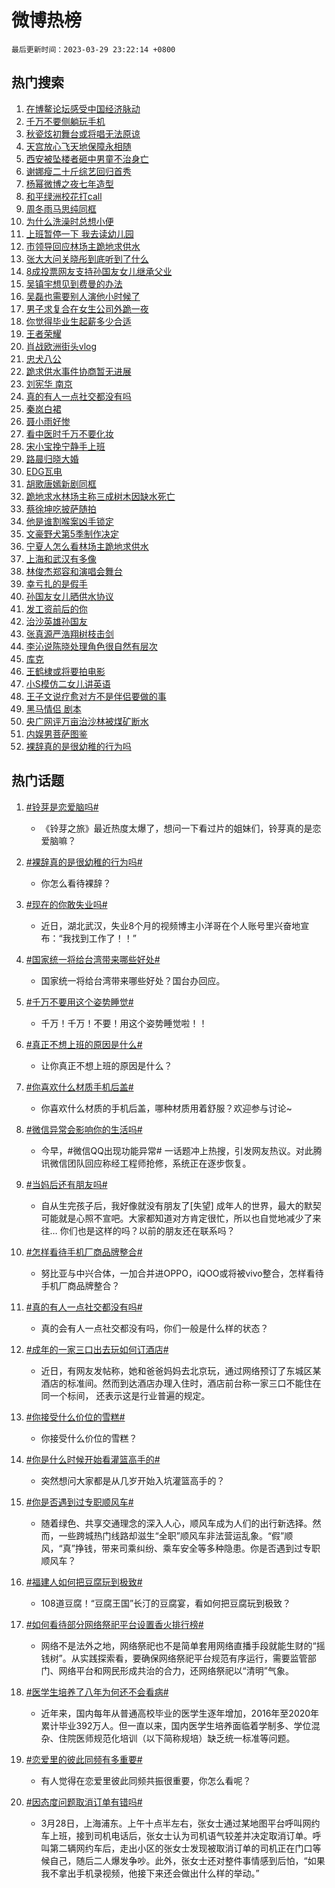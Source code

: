 # 微博热榜

`最后更新时间：2023-03-29 23:22:14 +0800`

## 热门搜索

1. [在博鳌论坛感受中国经济脉动](https://m.weibo.cn/search?containerid=100103type%3D1%26t%3D10%26q%3D%23%E5%9C%A8%E5%8D%9A%E9%B3%8C%E8%AE%BA%E5%9D%9B%E6%84%9F%E5%8F%97%E4%B8%AD%E5%9B%BD%E7%BB%8F%E6%B5%8E%E8%84%89%E5%8A%A8%23&stream_entry_id=51&isnewpage=1&extparam=seat%3D1%26pos%3D0%26filter_type%3Drealtimehot%26cate%3D10103%26dgr%3D0%26stream_entry_id%3D51%26c_type%3D51%26display_time%3D1680103332%26pre_seqid%3D1680103332948026415221&luicode=10000011&lfid=106003type%253D25%2526t%253D3%2526disable_hot%253D1%2526filter_type%253Drealtimehot)
1. [千万不要侧躺玩手机](https://m.weibo.cn/search?containerid=100103type%3D1%26t%3D10%26q%3D%23%E5%8D%83%E4%B8%87%E4%B8%8D%E8%A6%81%E4%BE%A7%E8%BA%BA%E7%8E%A9%E6%89%8B%E6%9C%BA%23&stream_entry_id=31&isnewpage=1&extparam=seat%3D1%26q%3D%2523%25E5%258D%2583%25E4%25B8%2587%25E4%25B8%258D%25E8%25A6%2581%25E4%25BE%25A7%25E8%25BA%25BA%25E7%258E%25A9%25E6%2589%258B%25E6%259C%25BA%2523%26cate%3D5001%26realpos%3D1%26flag%3D16%26pos%3D0%26lcate%3D5001%26band_rank%3D1%26dgr%3D0%26filter_type%3Drealtimehot%26stream_entry_id%3D31%26c_type%3D31%26display_time%3D1680103332%26pre_seqid%3D1680103332948026415221&luicode=10000011&lfid=106003type%253D25%2526t%253D3%2526disable_hot%253D1%2526filter_type%253Drealtimehot)
1. [秋瓷炫初舞台或将唱无法原谅](https://m.weibo.cn/search?containerid=100103type%3D1%26t%3D10%26q%3D%23%E7%A7%8B%E7%93%B7%E7%82%AB%E5%88%9D%E8%88%9E%E5%8F%B0%E6%88%96%E5%B0%86%E5%94%B1%E6%97%A0%E6%B3%95%E5%8E%9F%E8%B0%85%23&stream_entry_id=31&isnewpage=1&extparam=seat%3D1%26q%3D%2523%25E7%25A7%258B%25E7%2593%25B7%25E7%2582%25AB%25E5%2588%259D%25E8%2588%259E%25E5%258F%25B0%25E6%2588%2596%25E5%25B0%2586%25E5%2594%25B1%25E6%2597%25A0%25E6%25B3%2595%25E5%258E%259F%25E8%25B0%2585%2523%26cate%3D5001%26realpos%3D2%26flag%3D1%26pos%3D1%26lcate%3D5001%26band_rank%3D2%26dgr%3D0%26filter_type%3Drealtimehot%26stream_entry_id%3D31%26c_type%3D31%26display_time%3D1680103332%26pre_seqid%3D1680103332948026415221&luicode=10000011&lfid=106003type%253D25%2526t%253D3%2526disable_hot%253D1%2526filter_type%253Drealtimehot)
1. [天宫放心飞天地保障永相随](https://m.weibo.cn/search?containerid=100103type%3D1%26t%3D10%26q%3D%23%E5%A4%A9%E5%AE%AB%E6%94%BE%E5%BF%83%E9%A3%9E%E5%A4%A9%E5%9C%B0%E4%BF%9D%E9%9A%9C%E6%B0%B8%E7%9B%B8%E9%9A%8F%23&stream_entry_id=31&isnewpage=1&extparam=seat%3D1%26q%3D%2523%25E5%25A4%25A9%25E5%25AE%25AB%25E6%2594%25BE%25E5%25BF%2583%25E9%25A3%259E%25E5%25A4%25A9%25E5%259C%25B0%25E4%25BF%259D%25E9%259A%259C%25E6%25B0%25B8%25E7%259B%25B8%25E9%259A%258F%2523%26cate%3D5001%26realpos%3D3%26flag%3D0%26pos%3D2%26lcate%3D5001%26band_rank%3D3%26dgr%3D0%26filter_type%3Drealtimehot%26stream_entry_id%3D31%26c_type%3D31%26display_time%3D1680103332%26pre_seqid%3D1680103332948026415221&luicode=10000011&lfid=106003type%253D25%2526t%253D3%2526disable_hot%253D1%2526filter_type%253Drealtimehot)
1. [西安被坠楼者砸中男童不治身亡](https://m.weibo.cn/search?containerid=100103type%3D1%26t%3D10%26q%3D%23%E8%A5%BF%E5%AE%89%E8%A2%AB%E5%9D%A0%E6%A5%BC%E8%80%85%E7%A0%B8%E4%B8%AD%E7%94%B7%E7%AB%A5%E4%B8%8D%E6%B2%BB%E8%BA%AB%E4%BA%A1%23&stream_entry_id=31&isnewpage=1&extparam=seat%3D1%26q%3D%2523%25E8%25A5%25BF%25E5%25AE%2589%25E8%25A2%25AB%25E5%259D%25A0%25E6%25A5%25BC%25E8%2580%2585%25E7%25A0%25B8%25E4%25B8%25AD%25E7%2594%25B7%25E7%25AB%25A5%25E4%25B8%258D%25E6%25B2%25BB%25E8%25BA%25AB%25E4%25BA%25A1%2523%26cate%3D5001%26realpos%3D4%26flag%3D1%26pos%3D3%26lcate%3D5001%26band_rank%3D4%26dgr%3D0%26filter_type%3Drealtimehot%26stream_entry_id%3D31%26c_type%3D31%26display_time%3D1680103332%26pre_seqid%3D1680103332948026415221&luicode=10000011&lfid=106003type%253D25%2526t%253D3%2526disable_hot%253D1%2526filter_type%253Drealtimehot)
1. [谢娜瘦二十斤综艺回归首秀](https://m.weibo.cn/search?containerid=100103type%3D1%26t%3D10%26q%3D%23%E8%B0%A2%E5%A8%9C%E7%98%A6%E4%BA%8C%E5%8D%81%E6%96%A4%E7%BB%BC%E8%89%BA%E5%9B%9E%E5%BD%92%E9%A6%96%E7%A7%80%23&stream_entry_id=31&isnewpage=1&extparam=seat%3D1%26q%3D%2523%25E8%25B0%25A2%25E5%25A8%259C%25E7%2598%25A6%25E4%25BA%258C%25E5%258D%2581%25E6%2596%25A4%25E7%25BB%25BC%25E8%2589%25BA%25E5%259B%259E%25E5%25BD%2592%25E9%25A6%2596%25E7%25A7%2580%2523%26cate%3D5001%26realpos%3D5%26flag%3D2%26pos%3D4%26lcate%3D5001%26band_rank%3D5%26dgr%3D0%26filter_type%3Drealtimehot%26stream_entry_id%3D31%26c_type%3D31%26display_time%3D1680103332%26pre_seqid%3D1680103332948026415221&luicode=10000011&lfid=106003type%253D25%2526t%253D3%2526disable_hot%253D1%2526filter_type%253Drealtimehot)
1. [杨幂微博之夜七年造型](https://m.weibo.cn/search?containerid=100103type%3D1%26t%3D10%26q%3D%23%E6%9D%A8%E5%B9%82%E5%BE%AE%E5%8D%9A%E4%B9%8B%E5%A4%9C%E4%B8%83%E5%B9%B4%E9%80%A0%E5%9E%8B%23&stream_entry_id=31&isnewpage=1&extparam=seat%3D1%26q%3D%2523%25E6%259D%25A8%25E5%25B9%2582%25E5%25BE%25AE%25E5%258D%259A%25E4%25B9%258B%25E5%25A4%259C%25E4%25B8%2583%25E5%25B9%25B4%25E9%2580%25A0%25E5%259E%258B%2523%26cate%3D5001%26realpos%3D6%26flag%3D1%26pos%3D5%26lcate%3D5001%26band_rank%3D6%26dgr%3D0%26filter_type%3Drealtimehot%26stream_entry_id%3D31%26c_type%3D31%26display_time%3D1680103332%26pre_seqid%3D1680103332948026415221&luicode=10000011&lfid=106003type%253D25%2526t%253D3%2526disable_hot%253D1%2526filter_type%253Drealtimehot)
1. [和平绿洲校花打call](https://m.weibo.cn/search?containerid=100103type%3D1%26t%3D10%26q%3D%23%E5%92%8C%E5%B9%B3%E7%BB%BF%E6%B4%B2%E6%A0%A1%E8%8A%B1%E6%89%93call%23&stream_entry_id=31&isnewpage=1&extparam=seat%3D1%26adid%3D184528%26q%3D%2523%25E5%2592%258C%25E5%25B9%25B3%25E7%25BB%25BF%25E6%25B4%25B2%25E6%25A0%25A1%25E8%258A%25B1%25E6%2589%2593call%2523%26cate%3D5001%26dgr%3D0%26filter_type%3Drealtimehot%26pos%3D6%26lcate%3D5001%26band_rank%3D7%26stream_entry_id%3D31%26c_type%3D31%26display_time%3D1680103332%26pre_seqid%3D1680103332948026415221&luicode=10000011&lfid=106003type%253D25%2526t%253D3%2526disable_hot%253D1%2526filter_type%253Drealtimehot)
1. [周冬雨马思纯同框](https://m.weibo.cn/search?containerid=100103type%3D1%26t%3D10%26q%3D%23%E5%91%A8%E5%86%AC%E9%9B%A8%E9%A9%AC%E6%80%9D%E7%BA%AF%E5%90%8C%E6%A1%86%23&stream_entry_id=31&isnewpage=1&extparam=seat%3D1%26q%3D%2523%25E5%2591%25A8%25E5%2586%25AC%25E9%259B%25A8%25E9%25A9%25AC%25E6%2580%259D%25E7%25BA%25AF%25E5%2590%258C%25E6%25A1%2586%2523%26cate%3D5001%26realpos%3D7%26flag%3D1%26pos%3D7%26lcate%3D5001%26band_rank%3D7%26dgr%3D0%26filter_type%3Drealtimehot%26stream_entry_id%3D31%26c_type%3D31%26display_time%3D1680103332%26pre_seqid%3D1680103332948026415221&luicode=10000011&lfid=106003type%253D25%2526t%253D3%2526disable_hot%253D1%2526filter_type%253Drealtimehot)
1. [为什么洗澡时总想小便](https://m.weibo.cn/search?containerid=100103type%3D1%26t%3D10%26q%3D%23%E4%B8%BA%E4%BB%80%E4%B9%88%E6%B4%97%E6%BE%A1%E6%97%B6%E6%80%BB%E6%83%B3%E5%B0%8F%E4%BE%BF%23&stream_entry_id=31&isnewpage=1&extparam=seat%3D1%26q%3D%2523%25E4%25B8%25BA%25E4%25BB%2580%25E4%25B9%2588%25E6%25B4%2597%25E6%25BE%25A1%25E6%2597%25B6%25E6%2580%25BB%25E6%2583%25B3%25E5%25B0%258F%25E4%25BE%25BF%2523%26cate%3D5001%26realpos%3D8%26flag%3D1%26pos%3D8%26lcate%3D5001%26band_rank%3D8%26dgr%3D0%26filter_type%3Drealtimehot%26stream_entry_id%3D31%26c_type%3D31%26display_time%3D1680103332%26pre_seqid%3D1680103332948026415221&luicode=10000011&lfid=106003type%253D25%2526t%253D3%2526disable_hot%253D1%2526filter_type%253Drealtimehot)
1. [上班暂停一下 我去读幼儿园](https://m.weibo.cn/search?containerid=100103type%3D1%26t%3D10%26q%3D%E4%B8%8A%E7%8F%AD%E6%9A%82%E5%81%9C%E4%B8%80%E4%B8%8B+%E6%88%91%E5%8E%BB%E8%AF%BB%E5%B9%BC%E5%84%BF%E5%9B%AD&stream_entry_id=31&isnewpage=1&extparam=seat%3D1%26q%3D%25E4%25B8%258A%25E7%258F%25AD%25E6%259A%2582%25E5%2581%259C%25E4%25B8%2580%25E4%25B8%258B%2520%25E6%2588%2591%25E5%258E%25BB%25E8%25AF%25BB%25E5%25B9%25BC%25E5%2584%25BF%25E5%259B%25AD%26cate%3D5001%26realpos%3D9%26flag%3D0%26pos%3D9%26lcate%3D5001%26band_rank%3D9%26dgr%3D0%26filter_type%3Drealtimehot%26stream_entry_id%3D31%26c_type%3D31%26display_time%3D1680103332%26pre_seqid%3D1680103332948026415221&luicode=10000011&lfid=106003type%253D25%2526t%253D3%2526disable_hot%253D1%2526filter_type%253Drealtimehot)
1. [市领导回应林场主跪地求供水](https://m.weibo.cn/search?containerid=100103type%3D1%26t%3D10%26q%3D%23%E5%B8%82%E9%A2%86%E5%AF%BC%E5%9B%9E%E5%BA%94%E6%9E%97%E5%9C%BA%E4%B8%BB%E8%B7%AA%E5%9C%B0%E6%B1%82%E4%BE%9B%E6%B0%B4%23&stream_entry_id=31&isnewpage=1&extparam=seat%3D1%26q%3D%2523%25E5%25B8%2582%25E9%25A2%2586%25E5%25AF%25BC%25E5%259B%259E%25E5%25BA%2594%25E6%259E%2597%25E5%259C%25BA%25E4%25B8%25BB%25E8%25B7%25AA%25E5%259C%25B0%25E6%25B1%2582%25E4%25BE%259B%25E6%25B0%25B4%2523%26cate%3D5001%26realpos%3D10%26flag%3D0%26pos%3D10%26lcate%3D5001%26band_rank%3D10%26dgr%3D0%26filter_type%3Drealtimehot%26stream_entry_id%3D31%26c_type%3D31%26display_time%3D1680103332%26pre_seqid%3D1680103332948026415221&luicode=10000011&lfid=106003type%253D25%2526t%253D3%2526disable_hot%253D1%2526filter_type%253Drealtimehot)
1. [张大大问关晓彤到底听到了什么](https://m.weibo.cn/search?containerid=100103type%3D1%26t%3D10%26q%3D%23%E5%BC%A0%E5%A4%A7%E5%A4%A7%E9%97%AE%E5%85%B3%E6%99%93%E5%BD%A4%E5%88%B0%E5%BA%95%E5%90%AC%E5%88%B0%E4%BA%86%E4%BB%80%E4%B9%88%23&stream_entry_id=31&isnewpage=1&extparam=seat%3D1%26q%3D%2523%25E5%25BC%25A0%25E5%25A4%25A7%25E5%25A4%25A7%25E9%2597%25AE%25E5%2585%25B3%25E6%2599%2593%25E5%25BD%25A4%25E5%2588%25B0%25E5%25BA%2595%25E5%2590%25AC%25E5%2588%25B0%25E4%25BA%2586%25E4%25BB%2580%25E4%25B9%2588%2523%26cate%3D5001%26realpos%3D11%26flag%3D1%26pos%3D11%26lcate%3D5001%26band_rank%3D11%26dgr%3D0%26filter_type%3Drealtimehot%26stream_entry_id%3D31%26c_type%3D31%26display_time%3D1680103332%26pre_seqid%3D1680103332948026415221&luicode=10000011&lfid=106003type%253D25%2526t%253D3%2526disable_hot%253D1%2526filter_type%253Drealtimehot)
1. [8成投票网友支持孙国友女儿继承父业](https://m.weibo.cn/search?containerid=100103type%3D1%26t%3D10%26q%3D%238%E6%88%90%E6%8A%95%E7%A5%A8%E7%BD%91%E5%8F%8B%E6%94%AF%E6%8C%81%E5%AD%99%E5%9B%BD%E5%8F%8B%E5%A5%B3%E5%84%BF%E7%BB%A7%E6%89%BF%E7%88%B6%E4%B8%9A%23&stream_entry_id=31&isnewpage=1&extparam=seat%3D1%26q%3D%25238%25E6%2588%2590%25E6%258A%2595%25E7%25A5%25A8%25E7%25BD%2591%25E5%258F%258B%25E6%2594%25AF%25E6%258C%2581%25E5%25AD%2599%25E5%259B%25BD%25E5%258F%258B%25E5%25A5%25B3%25E5%2584%25BF%25E7%25BB%25A7%25E6%2589%25BF%25E7%2588%25B6%25E4%25B8%259A%2523%26cate%3D5001%26realpos%3D12%26flag%3D0%26pos%3D12%26lcate%3D5001%26band_rank%3D12%26dgr%3D0%26filter_type%3Drealtimehot%26stream_entry_id%3D31%26c_type%3D31%26display_time%3D1680103332%26pre_seqid%3D1680103332948026415221&luicode=10000011&lfid=106003type%253D25%2526t%253D3%2526disable_hot%253D1%2526filter_type%253Drealtimehot)
1. [吴镇宇想见到费曼的办法](https://m.weibo.cn/search?containerid=100103type%3D1%26t%3D10%26q%3D%23%E5%90%B4%E9%95%87%E5%AE%87%E6%83%B3%E8%A7%81%E5%88%B0%E8%B4%B9%E6%9B%BC%E7%9A%84%E5%8A%9E%E6%B3%95%23&stream_entry_id=31&isnewpage=1&extparam=seat%3D1%26q%3D%2523%25E5%2590%25B4%25E9%2595%2587%25E5%25AE%2587%25E6%2583%25B3%25E8%25A7%2581%25E5%2588%25B0%25E8%25B4%25B9%25E6%259B%25BC%25E7%259A%2584%25E5%258A%259E%25E6%25B3%2595%2523%26cate%3D5001%26realpos%3D13%26flag%3D1%26pos%3D13%26lcate%3D5001%26band_rank%3D13%26dgr%3D0%26filter_type%3Drealtimehot%26stream_entry_id%3D31%26c_type%3D31%26display_time%3D1680103332%26pre_seqid%3D1680103332948026415221&luicode=10000011&lfid=106003type%253D25%2526t%253D3%2526disable_hot%253D1%2526filter_type%253Drealtimehot)
1. [吴磊也需要别人演他小时候了](https://m.weibo.cn/search?containerid=100103type%3D1%26t%3D10%26q%3D%23%E5%90%B4%E7%A3%8A%E4%B9%9F%E9%9C%80%E8%A6%81%E5%88%AB%E4%BA%BA%E6%BC%94%E4%BB%96%E5%B0%8F%E6%97%B6%E5%80%99%E4%BA%86%23&stream_entry_id=31&isnewpage=1&extparam=seat%3D1%26q%3D%2523%25E5%2590%25B4%25E7%25A3%258A%25E4%25B9%259F%25E9%259C%2580%25E8%25A6%2581%25E5%2588%25AB%25E4%25BA%25BA%25E6%25BC%2594%25E4%25BB%2596%25E5%25B0%258F%25E6%2597%25B6%25E5%2580%2599%25E4%25BA%2586%2523%26cate%3D5001%26realpos%3D14%26flag%3D0%26pos%3D14%26lcate%3D5001%26band_rank%3D14%26dgr%3D0%26filter_type%3Drealtimehot%26stream_entry_id%3D31%26c_type%3D31%26display_time%3D1680103332%26pre_seqid%3D1680103332948026415221&luicode=10000011&lfid=106003type%253D25%2526t%253D3%2526disable_hot%253D1%2526filter_type%253Drealtimehot)
1. [男子求复合在女生公司外跪一夜](https://m.weibo.cn/search?containerid=100103type%3D1%26t%3D10%26q%3D%23%E7%94%B7%E5%AD%90%E6%B1%82%E5%A4%8D%E5%90%88%E5%9C%A8%E5%A5%B3%E7%94%9F%E5%85%AC%E5%8F%B8%E5%A4%96%E8%B7%AA%E4%B8%80%E5%A4%9C%23&stream_entry_id=31&isnewpage=1&extparam=seat%3D1%26q%3D%2523%25E7%2594%25B7%25E5%25AD%2590%25E6%25B1%2582%25E5%25A4%258D%25E5%2590%2588%25E5%259C%25A8%25E5%25A5%25B3%25E7%2594%259F%25E5%2585%25AC%25E5%258F%25B8%25E5%25A4%2596%25E8%25B7%25AA%25E4%25B8%2580%25E5%25A4%259C%2523%26cate%3D5001%26realpos%3D15%26flag%3D0%26pos%3D15%26lcate%3D5001%26band_rank%3D15%26dgr%3D0%26filter_type%3Drealtimehot%26stream_entry_id%3D31%26c_type%3D31%26display_time%3D1680103332%26pre_seqid%3D1680103332948026415221&luicode=10000011&lfid=106003type%253D25%2526t%253D3%2526disable_hot%253D1%2526filter_type%253Drealtimehot)
1. [你觉得毕业生起薪多少合适](https://m.weibo.cn/search?containerid=100103type%3D1%26t%3D10%26q%3D%23%E4%BD%A0%E8%A7%89%E5%BE%97%E6%AF%95%E4%B8%9A%E7%94%9F%E8%B5%B7%E8%96%AA%E5%A4%9A%E5%B0%91%E5%90%88%E9%80%82%23&stream_entry_id=31&isnewpage=1&extparam=seat%3D1%26q%3D%2523%25E4%25BD%25A0%25E8%25A7%2589%25E5%25BE%2597%25E6%25AF%2595%25E4%25B8%259A%25E7%2594%259F%25E8%25B5%25B7%25E8%2596%25AA%25E5%25A4%259A%25E5%25B0%2591%25E5%2590%2588%25E9%2580%2582%2523%26cate%3D5001%26realpos%3D16%26flag%3D1%26pos%3D16%26lcate%3D5001%26band_rank%3D16%26dgr%3D0%26filter_type%3Drealtimehot%26stream_entry_id%3D31%26c_type%3D31%26display_time%3D1680103332%26pre_seqid%3D1680103332948026415221&luicode=10000011&lfid=106003type%253D25%2526t%253D3%2526disable_hot%253D1%2526filter_type%253Drealtimehot)
1. [王者荣耀](https://m.weibo.cn/search?containerid=100103type%3D1%26t%3D10%26q%3D%23%E7%8E%8B%E8%80%85%E8%8D%A3%E8%80%80%23&stream_entry_id=31&isnewpage=1&extparam=seat%3D1%26q%3D%2523%25E7%258E%258B%25E8%2580%2585%25E8%258D%25A3%25E8%2580%2580%2523%26cate%3D5001%26realpos%3D17%26flag%3D0%26pos%3D17%26lcate%3D5001%26band_rank%3D17%26dgr%3D0%26filter_type%3Drealtimehot%26stream_entry_id%3D31%26c_type%3D31%26display_time%3D1680103332%26pre_seqid%3D1680103332948026415221&luicode=10000011&lfid=106003type%253D25%2526t%253D3%2526disable_hot%253D1%2526filter_type%253Drealtimehot)
1. [肖战欧洲街头vlog](https://m.weibo.cn/search?containerid=100103type%3D1%26t%3D10%26q%3D%23%E8%82%96%E6%88%98%E6%AC%A7%E6%B4%B2%E8%A1%97%E5%A4%B4vlog%23&stream_entry_id=31&isnewpage=1&extparam=seat%3D1%26q%3D%2523%25E8%2582%2596%25E6%2588%2598%25E6%25AC%25A7%25E6%25B4%25B2%25E8%25A1%2597%25E5%25A4%25B4vlog%2523%26cate%3D5001%26realpos%3D18%26flag%3D0%26pos%3D18%26lcate%3D5001%26band_rank%3D18%26dgr%3D0%26filter_type%3Drealtimehot%26stream_entry_id%3D31%26c_type%3D31%26display_time%3D1680103332%26pre_seqid%3D1680103332948026415221&luicode=10000011&lfid=106003type%253D25%2526t%253D3%2526disable_hot%253D1%2526filter_type%253Drealtimehot)
1. [忠犬八公](https://m.weibo.cn/search?containerid=100103type%3D1%26t%3D10%26q%3D%E5%BF%A0%E7%8A%AC%E5%85%AB%E5%85%AC&stream_entry_id=31&isnewpage=1&extparam=seat%3D1%26q%3D%25E5%25BF%25A0%25E7%258A%25AC%25E5%2585%25AB%25E5%2585%25AC%26cate%3D5001%26realpos%3D19%26flag%3D1%26pos%3D19%26lcate%3D5001%26band_rank%3D19%26dgr%3D0%26filter_type%3Drealtimehot%26stream_entry_id%3D31%26c_type%3D31%26display_time%3D1680103332%26pre_seqid%3D1680103332948026415221&luicode=10000011&lfid=106003type%253D25%2526t%253D3%2526disable_hot%253D1%2526filter_type%253Drealtimehot)
1. [跪求供水事件协商暂无进展](https://m.weibo.cn/search?containerid=100103type%3D1%26t%3D10%26q%3D%23%E8%B7%AA%E6%B1%82%E4%BE%9B%E6%B0%B4%E4%BA%8B%E4%BB%B6%E5%8D%8F%E5%95%86%E6%9A%82%E6%97%A0%E8%BF%9B%E5%B1%95%23&stream_entry_id=31&isnewpage=1&extparam=seat%3D1%26q%3D%2523%25E8%25B7%25AA%25E6%25B1%2582%25E4%25BE%259B%25E6%25B0%25B4%25E4%25BA%258B%25E4%25BB%25B6%25E5%258D%258F%25E5%2595%2586%25E6%259A%2582%25E6%2597%25A0%25E8%25BF%259B%25E5%25B1%2595%2523%26cate%3D5001%26realpos%3D20%26flag%3D0%26pos%3D20%26lcate%3D5001%26band_rank%3D20%26dgr%3D0%26filter_type%3Drealtimehot%26stream_entry_id%3D31%26c_type%3D31%26display_time%3D1680103332%26pre_seqid%3D1680103332948026415221&luicode=10000011&lfid=106003type%253D25%2526t%253D3%2526disable_hot%253D1%2526filter_type%253Drealtimehot)
1. [刘宪华 南京](https://m.weibo.cn/search?containerid=100103type%3D1%26t%3D10%26q%3D%E5%88%98%E5%AE%AA%E5%8D%8E+%E5%8D%97%E4%BA%AC&stream_entry_id=31&isnewpage=1&extparam=seat%3D1%26q%3D%25E5%2588%2598%25E5%25AE%25AA%25E5%258D%258E%2520%25E5%258D%2597%25E4%25BA%25AC%26cate%3D5001%26realpos%3D21%26flag%3D0%26pos%3D21%26lcate%3D5001%26band_rank%3D21%26dgr%3D0%26filter_type%3Drealtimehot%26stream_entry_id%3D31%26c_type%3D31%26display_time%3D1680103332%26pre_seqid%3D1680103332948026415221&luicode=10000011&lfid=106003type%253D25%2526t%253D3%2526disable_hot%253D1%2526filter_type%253Drealtimehot)
1. [真的有人一点社交都没有吗](https://m.weibo.cn/search?containerid=100103type%3D1%26t%3D10%26q%3D%23%E7%9C%9F%E7%9A%84%E6%9C%89%E4%BA%BA%E4%B8%80%E7%82%B9%E7%A4%BE%E4%BA%A4%E9%83%BD%E6%B2%A1%E6%9C%89%E5%90%97%23&stream_entry_id=31&isnewpage=1&extparam=seat%3D1%26q%3D%2523%25E7%259C%259F%25E7%259A%2584%25E6%259C%2589%25E4%25BA%25BA%25E4%25B8%2580%25E7%2582%25B9%25E7%25A4%25BE%25E4%25BA%25A4%25E9%2583%25BD%25E6%25B2%25A1%25E6%259C%2589%25E5%2590%2597%2523%26cate%3D5001%26realpos%3D22%26flag%3D1%26pos%3D22%26lcate%3D5001%26band_rank%3D22%26dgr%3D0%26filter_type%3Drealtimehot%26stream_entry_id%3D31%26c_type%3D31%26display_time%3D1680103332%26pre_seqid%3D1680103332948026415221&luicode=10000011&lfid=106003type%253D25%2526t%253D3%2526disable_hot%253D1%2526filter_type%253Drealtimehot)
1. [秦岚白裙](https://m.weibo.cn/search?containerid=100103type%3D1%26t%3D10%26q%3D%23%E7%A7%A6%E5%B2%9A%E7%99%BD%E8%A3%99%23&stream_entry_id=31&isnewpage=1&extparam=seat%3D1%26q%3D%2523%25E7%25A7%25A6%25E5%25B2%259A%25E7%2599%25BD%25E8%25A3%2599%2523%26cate%3D5001%26realpos%3D23%26flag%3D1%26pos%3D23%26lcate%3D5001%26band_rank%3D23%26dgr%3D0%26filter_type%3Drealtimehot%26stream_entry_id%3D31%26c_type%3D31%26display_time%3D1680103332%26pre_seqid%3D1680103332948026415221&luicode=10000011&lfid=106003type%253D25%2526t%253D3%2526disable_hot%253D1%2526filter_type%253Drealtimehot)
1. [聂小雨好惨](https://m.weibo.cn/search?containerid=100103type%3D1%26t%3D10%26q%3D%23%E8%81%82%E5%B0%8F%E9%9B%A8%E5%A5%BD%E6%83%A8%23&stream_entry_id=31&isnewpage=1&extparam=seat%3D1%26q%3D%2523%25E8%2581%2582%25E5%25B0%258F%25E9%259B%25A8%25E5%25A5%25BD%25E6%2583%25A8%2523%26cate%3D5001%26realpos%3D24%26flag%3D0%26pos%3D24%26lcate%3D5001%26band_rank%3D24%26dgr%3D0%26filter_type%3Drealtimehot%26stream_entry_id%3D31%26c_type%3D31%26display_time%3D1680103332%26pre_seqid%3D1680103332948026415221&luicode=10000011&lfid=106003type%253D25%2526t%253D3%2526disable_hot%253D1%2526filter_type%253Drealtimehot)
1. [看中医时千万不要化妆](https://m.weibo.cn/search?containerid=100103type%3D1%26t%3D10%26q%3D%23%E7%9C%8B%E4%B8%AD%E5%8C%BB%E6%97%B6%E5%8D%83%E4%B8%87%E4%B8%8D%E8%A6%81%E5%8C%96%E5%A6%86%23&stream_entry_id=31&isnewpage=1&extparam=seat%3D1%26q%3D%2523%25E7%259C%258B%25E4%25B8%25AD%25E5%258C%25BB%25E6%2597%25B6%25E5%258D%2583%25E4%25B8%2587%25E4%25B8%258D%25E8%25A6%2581%25E5%258C%2596%25E5%25A6%2586%2523%26cate%3D5001%26realpos%3D25%26flag%3D0%26pos%3D25%26lcate%3D5001%26band_rank%3D25%26dgr%3D0%26filter_type%3Drealtimehot%26stream_entry_id%3D31%26c_type%3D31%26display_time%3D1680103332%26pre_seqid%3D1680103332948026415221&luicode=10000011&lfid=106003type%253D25%2526t%253D3%2526disable_hot%253D1%2526filter_type%253Drealtimehot)
1. [宋小宝挽宁静手上班](https://m.weibo.cn/search?containerid=100103type%3D1%26t%3D10%26q%3D%23%E5%AE%8B%E5%B0%8F%E5%AE%9D%E6%8C%BD%E5%AE%81%E9%9D%99%E6%89%8B%E4%B8%8A%E7%8F%AD%23&stream_entry_id=31&isnewpage=1&extparam=seat%3D1%26q%3D%2523%25E5%25AE%258B%25E5%25B0%258F%25E5%25AE%259D%25E6%258C%25BD%25E5%25AE%2581%25E9%259D%2599%25E6%2589%258B%25E4%25B8%258A%25E7%258F%25AD%2523%26cate%3D5001%26realpos%3D26%26flag%3D1%26pos%3D26%26lcate%3D5001%26band_rank%3D26%26dgr%3D0%26filter_type%3Drealtimehot%26stream_entry_id%3D31%26c_type%3D31%26display_time%3D1680103332%26pre_seqid%3D1680103332948026415221&luicode=10000011&lfid=106003type%253D25%2526t%253D3%2526disable_hot%253D1%2526filter_type%253Drealtimehot)
1. [路晨归晓大婚](https://m.weibo.cn/search?containerid=100103type%3D1%26t%3D10%26q%3D%23%E8%B7%AF%E6%99%A8%E5%BD%92%E6%99%93%E5%A4%A7%E5%A9%9A%23&stream_entry_id=31&isnewpage=1&extparam=seat%3D1%26q%3D%2523%25E8%25B7%25AF%25E6%2599%25A8%25E5%25BD%2592%25E6%2599%2593%25E5%25A4%25A7%25E5%25A9%259A%2523%26cate%3D5001%26realpos%3D27%26flag%3D1%26pos%3D27%26lcate%3D5001%26band_rank%3D27%26dgr%3D0%26filter_type%3Drealtimehot%26stream_entry_id%3D31%26c_type%3D31%26display_time%3D1680103332%26pre_seqid%3D1680103332948026415221&luicode=10000011&lfid=106003type%253D25%2526t%253D3%2526disable_hot%253D1%2526filter_type%253Drealtimehot)
1. [EDG瓦电](https://m.weibo.cn/search?containerid=100103type%3D1%26t%3D10%26q%3DEDG%E7%93%A6%E7%94%B5&stream_entry_id=31&isnewpage=1&extparam=seat%3D1%26q%3DEDG%25E7%2593%25A6%25E7%2594%25B5%26cate%3D5001%26realpos%3D28%26flag%3D1%26pos%3D28%26lcate%3D5001%26band_rank%3D28%26dgr%3D0%26filter_type%3Drealtimehot%26stream_entry_id%3D31%26c_type%3D31%26display_time%3D1680103332%26pre_seqid%3D1680103332948026415221&luicode=10000011&lfid=106003type%253D25%2526t%253D3%2526disable_hot%253D1%2526filter_type%253Drealtimehot)
1. [胡歌唐嫣新剧同框](https://m.weibo.cn/search?containerid=100103type%3D1%26t%3D10%26q%3D%E8%83%A1%E6%AD%8C%E5%94%90%E5%AB%A3%E6%96%B0%E5%89%A7%E5%90%8C%E6%A1%86&stream_entry_id=31&isnewpage=1&extparam=seat%3D1%26q%3D%25E8%2583%25A1%25E6%25AD%258C%25E5%2594%2590%25E5%25AB%25A3%25E6%2596%25B0%25E5%2589%25A7%25E5%2590%258C%25E6%25A1%2586%26cate%3D5001%26realpos%3D29%26flag%3D0%26pos%3D29%26lcate%3D5001%26band_rank%3D29%26dgr%3D0%26filter_type%3Drealtimehot%26stream_entry_id%3D31%26c_type%3D31%26display_time%3D1680103332%26pre_seqid%3D1680103332948026415221&luicode=10000011&lfid=106003type%253D25%2526t%253D3%2526disable_hot%253D1%2526filter_type%253Drealtimehot)
1. [跪地求水林场主称三成树木因缺水死亡](https://m.weibo.cn/search?containerid=100103type%3D1%26t%3D10%26q%3D%23%E8%B7%AA%E5%9C%B0%E6%B1%82%E6%B0%B4%E6%9E%97%E5%9C%BA%E4%B8%BB%E7%A7%B0%E4%B8%89%E6%88%90%E6%A0%91%E6%9C%A8%E5%9B%A0%E7%BC%BA%E6%B0%B4%E6%AD%BB%E4%BA%A1%23&stream_entry_id=31&isnewpage=1&extparam=seat%3D1%26q%3D%2523%25E8%25B7%25AA%25E5%259C%25B0%25E6%25B1%2582%25E6%25B0%25B4%25E6%259E%2597%25E5%259C%25BA%25E4%25B8%25BB%25E7%25A7%25B0%25E4%25B8%2589%25E6%2588%2590%25E6%25A0%2591%25E6%259C%25A8%25E5%259B%25A0%25E7%25BC%25BA%25E6%25B0%25B4%25E6%25AD%25BB%25E4%25BA%25A1%2523%26cate%3D5001%26realpos%3D30%26flag%3D1%26pos%3D30%26lcate%3D5001%26band_rank%3D30%26dgr%3D0%26filter_type%3Drealtimehot%26stream_entry_id%3D31%26c_type%3D31%26display_time%3D1680103332%26pre_seqid%3D1680103332948026415221&luicode=10000011&lfid=106003type%253D25%2526t%253D3%2526disable_hot%253D1%2526filter_type%253Drealtimehot)
1. [蔡徐坤吃披萨随拍](https://m.weibo.cn/search?containerid=100103type%3D1%26t%3D10%26q%3D%23%E8%94%A1%E5%BE%90%E5%9D%A4%E5%90%83%E6%8A%AB%E8%90%A8%E9%9A%8F%E6%8B%8D%23&stream_entry_id=31&isnewpage=1&extparam=seat%3D1%26q%3D%2523%25E8%2594%25A1%25E5%25BE%2590%25E5%259D%25A4%25E5%2590%2583%25E6%258A%25AB%25E8%2590%25A8%25E9%259A%258F%25E6%258B%258D%2523%26cate%3D5001%26realpos%3D31%26flag%3D1%26pos%3D31%26lcate%3D5001%26band_rank%3D31%26dgr%3D0%26filter_type%3Drealtimehot%26stream_entry_id%3D31%26c_type%3D31%26display_time%3D1680103332%26pre_seqid%3D1680103332948026415221&luicode=10000011&lfid=106003type%253D25%2526t%253D3%2526disable_hot%253D1%2526filter_type%253Drealtimehot)
1. [他是谁割喉案凶手锁定](https://m.weibo.cn/search?containerid=100103type%3D1%26t%3D10%26q%3D%23%E4%BB%96%E6%98%AF%E8%B0%81%E5%89%B2%E5%96%89%E6%A1%88%E5%87%B6%E6%89%8B%E9%94%81%E5%AE%9A%23&stream_entry_id=31&isnewpage=1&extparam=seat%3D1%26q%3D%2523%25E4%25BB%2596%25E6%2598%25AF%25E8%25B0%2581%25E5%2589%25B2%25E5%2596%2589%25E6%25A1%2588%25E5%2587%25B6%25E6%2589%258B%25E9%2594%2581%25E5%25AE%259A%2523%26cate%3D5001%26realpos%3D32%26flag%3D0%26pos%3D32%26lcate%3D5001%26band_rank%3D32%26dgr%3D0%26filter_type%3Drealtimehot%26stream_entry_id%3D31%26c_type%3D31%26display_time%3D1680103332%26pre_seqid%3D1680103332948026415221&luicode=10000011&lfid=106003type%253D25%2526t%253D3%2526disable_hot%253D1%2526filter_type%253Drealtimehot)
1. [文豪野犬第5季制作决定](https://m.weibo.cn/search?containerid=100103type%3D1%26t%3D10%26q%3D%23%E6%96%87%E8%B1%AA%E9%87%8E%E7%8A%AC%E7%AC%AC5%E5%AD%A3%E5%88%B6%E4%BD%9C%E5%86%B3%E5%AE%9A%23&stream_entry_id=31&isnewpage=1&extparam=seat%3D1%26q%3D%2523%25E6%2596%2587%25E8%25B1%25AA%25E9%2587%258E%25E7%258A%25AC%25E7%25AC%25AC5%25E5%25AD%25A3%25E5%2588%25B6%25E4%25BD%259C%25E5%2586%25B3%25E5%25AE%259A%2523%26cate%3D5001%26realpos%3D33%26flag%3D1%26pos%3D33%26lcate%3D5001%26band_rank%3D33%26dgr%3D0%26filter_type%3Drealtimehot%26stream_entry_id%3D31%26c_type%3D31%26display_time%3D1680103332%26pre_seqid%3D1680103332948026415221&luicode=10000011&lfid=106003type%253D25%2526t%253D3%2526disable_hot%253D1%2526filter_type%253Drealtimehot)
1. [宁夏人怎么看林场主跪地求供水](https://m.weibo.cn/search?containerid=100103type%3D1%26t%3D10%26q%3D%23%E5%AE%81%E5%A4%8F%E4%BA%BA%E6%80%8E%E4%B9%88%E7%9C%8B%E6%9E%97%E5%9C%BA%E4%B8%BB%E8%B7%AA%E5%9C%B0%E6%B1%82%E4%BE%9B%E6%B0%B4%23&stream_entry_id=31&isnewpage=1&extparam=seat%3D1%26q%3D%2523%25E5%25AE%2581%25E5%25A4%258F%25E4%25BA%25BA%25E6%2580%258E%25E4%25B9%2588%25E7%259C%258B%25E6%259E%2597%25E5%259C%25BA%25E4%25B8%25BB%25E8%25B7%25AA%25E5%259C%25B0%25E6%25B1%2582%25E4%25BE%259B%25E6%25B0%25B4%2523%26cate%3D5001%26realpos%3D34%26flag%3D1%26pos%3D34%26lcate%3D5001%26band_rank%3D34%26dgr%3D0%26filter_type%3Drealtimehot%26stream_entry_id%3D31%26c_type%3D31%26display_time%3D1680103332%26pre_seqid%3D1680103332948026415221&luicode=10000011&lfid=106003type%253D25%2526t%253D3%2526disable_hot%253D1%2526filter_type%253Drealtimehot)
1. [上海和武汉有多像](https://m.weibo.cn/search?containerid=100103type%3D1%26t%3D10%26q%3D%23%E4%B8%8A%E6%B5%B7%E5%92%8C%E6%AD%A6%E6%B1%89%E6%9C%89%E5%A4%9A%E5%83%8F%23&stream_entry_id=31&isnewpage=1&extparam=seat%3D1%26q%3D%2523%25E4%25B8%258A%25E6%25B5%25B7%25E5%2592%258C%25E6%25AD%25A6%25E6%25B1%2589%25E6%259C%2589%25E5%25A4%259A%25E5%2583%258F%2523%26cate%3D5001%26realpos%3D35%26flag%3D1%26pos%3D35%26lcate%3D5001%26band_rank%3D35%26dgr%3D0%26filter_type%3Drealtimehot%26stream_entry_id%3D31%26c_type%3D31%26display_time%3D1680103332%26pre_seqid%3D1680103332948026415221&luicode=10000011&lfid=106003type%253D25%2526t%253D3%2526disable_hot%253D1%2526filter_type%253Drealtimehot)
1. [林俊杰郑容和演唱会舞台](https://m.weibo.cn/search?containerid=100103type%3D1%26t%3D10%26q%3D%23%E6%9E%97%E4%BF%8A%E6%9D%B0%E9%83%91%E5%AE%B9%E5%92%8C%E6%BC%94%E5%94%B1%E4%BC%9A%E8%88%9E%E5%8F%B0%23&stream_entry_id=31&isnewpage=1&extparam=seat%3D1%26q%3D%2523%25E6%259E%2597%25E4%25BF%258A%25E6%259D%25B0%25E9%2583%2591%25E5%25AE%25B9%25E5%2592%258C%25E6%25BC%2594%25E5%2594%25B1%25E4%25BC%259A%25E8%2588%259E%25E5%258F%25B0%2523%26cate%3D5001%26realpos%3D36%26flag%3D1%26pos%3D36%26lcate%3D5001%26band_rank%3D36%26dgr%3D0%26filter_type%3Drealtimehot%26stream_entry_id%3D31%26c_type%3D31%26display_time%3D1680103332%26pre_seqid%3D1680103332948026415221&luicode=10000011&lfid=106003type%253D25%2526t%253D3%2526disable_hot%253D1%2526filter_type%253Drealtimehot)
1. [幸亏扎的是假手](https://m.weibo.cn/search?containerid=100103type%3D1%26t%3D10%26q%3D%23%E5%B9%B8%E4%BA%8F%E6%89%8E%E7%9A%84%E6%98%AF%E5%81%87%E6%89%8B%23&stream_entry_id=31&isnewpage=1&extparam=seat%3D1%26q%3D%2523%25E5%25B9%25B8%25E4%25BA%258F%25E6%2589%258E%25E7%259A%2584%25E6%2598%25AF%25E5%2581%2587%25E6%2589%258B%2523%26cate%3D5001%26realpos%3D37%26flag%3D1%26pos%3D37%26lcate%3D5001%26band_rank%3D37%26dgr%3D0%26filter_type%3Drealtimehot%26stream_entry_id%3D31%26c_type%3D31%26display_time%3D1680103332%26pre_seqid%3D1680103332948026415221&luicode=10000011&lfid=106003type%253D25%2526t%253D3%2526disable_hot%253D1%2526filter_type%253Drealtimehot)
1. [孙国友女儿晒供水协议](https://m.weibo.cn/search?containerid=100103type%3D1%26t%3D10%26q%3D%23%E5%AD%99%E5%9B%BD%E5%8F%8B%E5%A5%B3%E5%84%BF%E6%99%92%E4%BE%9B%E6%B0%B4%E5%8D%8F%E8%AE%AE%23&stream_entry_id=31&isnewpage=1&extparam=seat%3D1%26q%3D%2523%25E5%25AD%2599%25E5%259B%25BD%25E5%258F%258B%25E5%25A5%25B3%25E5%2584%25BF%25E6%2599%2592%25E4%25BE%259B%25E6%25B0%25B4%25E5%258D%258F%25E8%25AE%25AE%2523%26cate%3D5001%26realpos%3D38%26flag%3D0%26pos%3D38%26lcate%3D5001%26band_rank%3D38%26dgr%3D0%26filter_type%3Drealtimehot%26stream_entry_id%3D31%26c_type%3D31%26display_time%3D1680103332%26pre_seqid%3D1680103332948026415221&luicode=10000011&lfid=106003type%253D25%2526t%253D3%2526disable_hot%253D1%2526filter_type%253Drealtimehot)
1. [发工资前后的你](https://m.weibo.cn/search?containerid=100103type%3D1%26t%3D10%26q%3D%23%E5%8F%91%E5%B7%A5%E8%B5%84%E5%89%8D%E5%90%8E%E7%9A%84%E4%BD%A0%23&stream_entry_id=31&isnewpage=1&extparam=seat%3D1%26q%3D%2523%25E5%258F%2591%25E5%25B7%25A5%25E8%25B5%2584%25E5%2589%258D%25E5%2590%258E%25E7%259A%2584%25E4%25BD%25A0%2523%26cate%3D5001%26realpos%3D39%26flag%3D0%26pos%3D39%26lcate%3D5001%26band_rank%3D39%26dgr%3D0%26filter_type%3Drealtimehot%26stream_entry_id%3D31%26c_type%3D31%26display_time%3D1680103332%26pre_seqid%3D1680103332948026415221&luicode=10000011&lfid=106003type%253D25%2526t%253D3%2526disable_hot%253D1%2526filter_type%253Drealtimehot)
1. [治沙英雄孙国友](https://m.weibo.cn/search?containerid=100103type%3D1%26t%3D10%26q%3D%23%E6%B2%BB%E6%B2%99%E8%8B%B1%E9%9B%84%E5%AD%99%E5%9B%BD%E5%8F%8B%23&stream_entry_id=31&isnewpage=1&extparam=seat%3D1%26q%3D%2523%25E6%25B2%25BB%25E6%25B2%2599%25E8%258B%25B1%25E9%259B%2584%25E5%25AD%2599%25E5%259B%25BD%25E5%258F%258B%2523%26cate%3D5001%26realpos%3D40%26flag%3D1%26pos%3D40%26lcate%3D5001%26band_rank%3D40%26dgr%3D0%26filter_type%3Drealtimehot%26stream_entry_id%3D31%26c_type%3D31%26display_time%3D1680103332%26pre_seqid%3D1680103332948026415221&luicode=10000011&lfid=106003type%253D25%2526t%253D3%2526disable_hot%253D1%2526filter_type%253Drealtimehot)
1. [张真源严浩翔树枝击剑](https://m.weibo.cn/search?containerid=100103type%3D1%26t%3D10%26q%3D%23%E5%BC%A0%E7%9C%9F%E6%BA%90%E4%B8%A5%E6%B5%A9%E7%BF%94%E6%A0%91%E6%9E%9D%E5%87%BB%E5%89%91%23&stream_entry_id=31&isnewpage=1&extparam=seat%3D1%26q%3D%2523%25E5%25BC%25A0%25E7%259C%259F%25E6%25BA%2590%25E4%25B8%25A5%25E6%25B5%25A9%25E7%25BF%2594%25E6%25A0%2591%25E6%259E%259D%25E5%2587%25BB%25E5%2589%2591%2523%26cate%3D5001%26realpos%3D41%26flag%3D1%26pos%3D41%26lcate%3D5001%26band_rank%3D41%26dgr%3D0%26filter_type%3Drealtimehot%26stream_entry_id%3D31%26c_type%3D31%26display_time%3D1680103332%26pre_seqid%3D1680103332948026415221&luicode=10000011&lfid=106003type%253D25%2526t%253D3%2526disable_hot%253D1%2526filter_type%253Drealtimehot)
1. [李沁说陈晓处理角色很自然有层次](https://m.weibo.cn/search?containerid=100103type%3D1%26t%3D10%26q%3D%23%E6%9D%8E%E6%B2%81%E8%AF%B4%E9%99%88%E6%99%93%E5%A4%84%E7%90%86%E8%A7%92%E8%89%B2%E5%BE%88%E8%87%AA%E7%84%B6%E6%9C%89%E5%B1%82%E6%AC%A1%23&stream_entry_id=31&isnewpage=1&extparam=seat%3D1%26q%3D%2523%25E6%259D%258E%25E6%25B2%2581%25E8%25AF%25B4%25E9%2599%2588%25E6%2599%2593%25E5%25A4%2584%25E7%2590%2586%25E8%25A7%2592%25E8%2589%25B2%25E5%25BE%2588%25E8%2587%25AA%25E7%2584%25B6%25E6%259C%2589%25E5%25B1%2582%25E6%25AC%25A1%2523%26cate%3D5001%26realpos%3D42%26flag%3D1%26pos%3D42%26lcate%3D5001%26band_rank%3D42%26dgr%3D0%26filter_type%3Drealtimehot%26stream_entry_id%3D31%26c_type%3D31%26display_time%3D1680103332%26pre_seqid%3D1680103332948026415221&luicode=10000011&lfid=106003type%253D25%2526t%253D3%2526disable_hot%253D1%2526filter_type%253Drealtimehot)
1. [库克](https://m.weibo.cn/search?containerid=100103type%3D1%26t%3D10%26q%3D%E5%BA%93%E5%85%8B&stream_entry_id=31&isnewpage=1&extparam=seat%3D1%26q%3D%25E5%25BA%2593%25E5%2585%258B%26cate%3D5001%26realpos%3D43%26flag%3D1%26pos%3D43%26lcate%3D5001%26band_rank%3D43%26dgr%3D0%26filter_type%3Drealtimehot%26stream_entry_id%3D31%26c_type%3D31%26display_time%3D1680103332%26pre_seqid%3D1680103332948026415221&luicode=10000011&lfid=106003type%253D25%2526t%253D3%2526disable_hot%253D1%2526filter_type%253Drealtimehot)
1. [王鹤棣或将要拍电影](https://m.weibo.cn/search?containerid=100103type%3D1%26t%3D10%26q%3D%23%E7%8E%8B%E9%B9%A4%E6%A3%A3%E6%88%96%E5%B0%86%E8%A6%81%E6%8B%8D%E7%94%B5%E5%BD%B1%23&stream_entry_id=31&isnewpage=1&extparam=seat%3D1%26q%3D%2523%25E7%258E%258B%25E9%25B9%25A4%25E6%25A3%25A3%25E6%2588%2596%25E5%25B0%2586%25E8%25A6%2581%25E6%258B%258D%25E7%2594%25B5%25E5%25BD%25B1%2523%26cate%3D5001%26realpos%3D44%26flag%3D0%26pos%3D44%26lcate%3D5001%26band_rank%3D44%26dgr%3D0%26filter_type%3Drealtimehot%26stream_entry_id%3D31%26c_type%3D31%26display_time%3D1680103332%26pre_seqid%3D1680103332948026415221&luicode=10000011&lfid=106003type%253D25%2526t%253D3%2526disable_hot%253D1%2526filter_type%253Drealtimehot)
1. [小S模仿二女儿讲英语](https://m.weibo.cn/search?containerid=100103type%3D1%26t%3D10%26q%3D%23%E5%B0%8FS%E6%A8%A1%E4%BB%BF%E4%BA%8C%E5%A5%B3%E5%84%BF%E8%AE%B2%E8%8B%B1%E8%AF%AD%23&stream_entry_id=31&isnewpage=1&extparam=seat%3D1%26q%3D%2523%25E5%25B0%258FS%25E6%25A8%25A1%25E4%25BB%25BF%25E4%25BA%258C%25E5%25A5%25B3%25E5%2584%25BF%25E8%25AE%25B2%25E8%258B%25B1%25E8%25AF%25AD%2523%26cate%3D5001%26realpos%3D45%26flag%3D0%26pos%3D45%26lcate%3D5001%26band_rank%3D45%26dgr%3D0%26filter_type%3Drealtimehot%26stream_entry_id%3D31%26c_type%3D31%26display_time%3D1680103332%26pre_seqid%3D1680103332948026415221&luicode=10000011&lfid=106003type%253D25%2526t%253D3%2526disable_hot%253D1%2526filter_type%253Drealtimehot)
1. [王子文说疗愈对方不是伴侣要做的事](https://m.weibo.cn/search?containerid=100103type%3D1%26t%3D10%26q%3D%23%E7%8E%8B%E5%AD%90%E6%96%87%E8%AF%B4%E7%96%97%E6%84%88%E5%AF%B9%E6%96%B9%E4%B8%8D%E6%98%AF%E4%BC%B4%E4%BE%A3%E8%A6%81%E5%81%9A%E7%9A%84%E4%BA%8B%23&stream_entry_id=31&isnewpage=1&extparam=seat%3D1%26q%3D%2523%25E7%258E%258B%25E5%25AD%2590%25E6%2596%2587%25E8%25AF%25B4%25E7%2596%2597%25E6%2584%2588%25E5%25AF%25B9%25E6%2596%25B9%25E4%25B8%258D%25E6%2598%25AF%25E4%25BC%25B4%25E4%25BE%25A3%25E8%25A6%2581%25E5%2581%259A%25E7%259A%2584%25E4%25BA%258B%2523%26cate%3D5001%26realpos%3D46%26flag%3D1%26pos%3D46%26lcate%3D5001%26band_rank%3D46%26dgr%3D0%26filter_type%3Drealtimehot%26stream_entry_id%3D31%26c_type%3D31%26display_time%3D1680103332%26pre_seqid%3D1680103332948026415221&luicode=10000011&lfid=106003type%253D25%2526t%253D3%2526disable_hot%253D1%2526filter_type%253Drealtimehot)
1. [黑马情侣 剧本](https://m.weibo.cn/search?containerid=100103type%3D1%26t%3D10%26q%3D%E9%BB%91%E9%A9%AC%E6%83%85%E4%BE%A3+%E5%89%A7%E6%9C%AC&stream_entry_id=31&isnewpage=1&extparam=seat%3D1%26q%3D%25E9%25BB%2591%25E9%25A9%25AC%25E6%2583%2585%25E4%25BE%25A3%2520%25E5%2589%25A7%25E6%259C%25AC%26cate%3D5001%26realpos%3D47%26flag%3D0%26pos%3D47%26lcate%3D5001%26band_rank%3D47%26dgr%3D0%26filter_type%3Drealtimehot%26stream_entry_id%3D31%26c_type%3D31%26display_time%3D1680103332%26pre_seqid%3D1680103332948026415221&luicode=10000011&lfid=106003type%253D25%2526t%253D3%2526disable_hot%253D1%2526filter_type%253Drealtimehot)
1. [央广网评万亩治沙林被煤矿断水](https://m.weibo.cn/search?containerid=100103type%3D1%26t%3D10%26q%3D%23%E5%A4%AE%E5%B9%BF%E7%BD%91%E8%AF%84%E4%B8%87%E4%BA%A9%E6%B2%BB%E6%B2%99%E6%9E%97%E8%A2%AB%E7%85%A4%E7%9F%BF%E6%96%AD%E6%B0%B4%23&stream_entry_id=31&isnewpage=1&extparam=seat%3D1%26q%3D%2523%25E5%25A4%25AE%25E5%25B9%25BF%25E7%25BD%2591%25E8%25AF%2584%25E4%25B8%2587%25E4%25BA%25A9%25E6%25B2%25BB%25E6%25B2%2599%25E6%259E%2597%25E8%25A2%25AB%25E7%2585%25A4%25E7%259F%25BF%25E6%2596%25AD%25E6%25B0%25B4%2523%26cate%3D5001%26realpos%3D48%26flag%3D1%26pos%3D48%26lcate%3D5001%26band_rank%3D48%26dgr%3D0%26filter_type%3Drealtimehot%26stream_entry_id%3D31%26c_type%3D31%26display_time%3D1680103332%26pre_seqid%3D1680103332948026415221&luicode=10000011&lfid=106003type%253D25%2526t%253D3%2526disable_hot%253D1%2526filter_type%253Drealtimehot)
1. [内娱男菩萨图鉴](https://m.weibo.cn/search?containerid=100103type%3D1%26t%3D10%26q%3D%23%E5%86%85%E5%A8%B1%E7%94%B7%E8%8F%A9%E8%90%A8%E5%9B%BE%E9%89%B4%23&stream_entry_id=31&isnewpage=1&extparam=seat%3D1%26q%3D%2523%25E5%2586%2585%25E5%25A8%25B1%25E7%2594%25B7%25E8%258F%25A9%25E8%2590%25A8%25E5%259B%25BE%25E9%2589%25B4%2523%26cate%3D5001%26realpos%3D49%26flag%3D0%26pos%3D49%26lcate%3D5001%26band_rank%3D49%26dgr%3D0%26filter_type%3Drealtimehot%26stream_entry_id%3D31%26c_type%3D31%26display_time%3D1680103332%26pre_seqid%3D1680103332948026415221&luicode=10000011&lfid=106003type%253D25%2526t%253D3%2526disable_hot%253D1%2526filter_type%253Drealtimehot)
1. [裸辞真的是很幼稚的行为吗](https://m.weibo.cn/search?containerid=100103type%3D1%26t%3D10%26q%3D%23%E8%A3%B8%E8%BE%9E%E7%9C%9F%E7%9A%84%E6%98%AF%E5%BE%88%E5%B9%BC%E7%A8%9A%E7%9A%84%E8%A1%8C%E4%B8%BA%E5%90%97%23&stream_entry_id=31&isnewpage=1&extparam=seat%3D1%26q%3D%2523%25E8%25A3%25B8%25E8%25BE%259E%25E7%259C%259F%25E7%259A%2584%25E6%2598%25AF%25E5%25BE%2588%25E5%25B9%25BC%25E7%25A8%259A%25E7%259A%2584%25E8%25A1%258C%25E4%25B8%25BA%25E5%2590%2597%2523%26cate%3D5001%26realpos%3D50%26flag%3D0%26pos%3D50%26lcate%3D5001%26band_rank%3D50%26dgr%3D0%26filter_type%3Drealtimehot%26stream_entry_id%3D31%26c_type%3D31%26display_time%3D1680103332%26pre_seqid%3D1680103332948026415221&luicode=10000011&lfid=106003type%253D25%2526t%253D3%2526disable_hot%253D1%2526filter_type%253Drealtimehot)

## 热门话题

1. [#铃芽是恋爱脑吗#](https://m.weibo.cn/search?containerid=231522type%3D1%26t%3D10%26q%3D%23%E9%93%83%E8%8A%BD%E6%98%AF%E6%81%8B%E7%88%B1%E8%84%91%E5%90%97%23&stream_entry_id=128&isnewpage=1&extparam=seat%3D1%26pos%3D1-0-0%26lcate%3D5004%26cate%3D5004%26unitid%3D1680018391480%26dgr%3D0%26c_type%3D128%26display_time%3D1680103334%26pre_seqid%3D168010333440901209667&luicode=10000011&lfid=231648_-_4)
    - 《铃芽之旅》最近热度太爆了，想问一下看过片的姐妹们，铃芽真的是恋爱脑嘛？

1. [#裸辞真的是很幼稚的行为吗#](https://m.weibo.cn/search?containerid=231522type%3D1%26t%3D10%26q%3D%23%E8%A3%B8%E8%BE%9E%E7%9C%9F%E7%9A%84%E6%98%AF%E5%BE%88%E5%B9%BC%E7%A8%9A%E7%9A%84%E8%A1%8C%E4%B8%BA%E5%90%97%23&stream_entry_id=128&isnewpage=1&extparam=seat%3D1%26pos%3D1-0-1%26lcate%3D5004%26cate%3D5004%26unitid%3D1680075428992%26dgr%3D0%26c_type%3D128%26display_time%3D1680103334%26pre_seqid%3D168010333440901209667&luicode=10000011&lfid=231648_-_4)
    - 你怎么看待裸辞？

1. [#现在的你敢失业吗#](https://m.weibo.cn/search?containerid=231522type%3D1%26t%3D10%26q%3D%23%E7%8E%B0%E5%9C%A8%E7%9A%84%E4%BD%A0%E6%95%A2%E5%A4%B1%E4%B8%9A%E5%90%97%23&stream_entry_id=128&isnewpage=1&extparam=seat%3D1%26pos%3D1-0-2%26lcate%3D5004%26cate%3D5004%26unitid%3D1679991087472%26dgr%3D0%26c_type%3D128%26display_time%3D1680103334%26pre_seqid%3D168010333440901209667&luicode=10000011&lfid=231648_-_4)
    - 近日，湖北武汉，失业8个月的视频博主小洋哥在个人账号里兴奋地宣布：“我找到工作了！！”

1. [#国家统一将给台湾带来哪些好处#](https://m.weibo.cn/search?containerid=231522type%3D1%26t%3D10%26q%3D%23%E5%9B%BD%E5%AE%B6%E7%BB%9F%E4%B8%80%E5%B0%86%E7%BB%99%E5%8F%B0%E6%B9%BE%E5%B8%A6%E6%9D%A5%E5%93%AA%E4%BA%9B%E5%A5%BD%E5%A4%84%23&stream_entry_id=128&isnewpage=1&extparam=seat%3D1%26pos%3D1-0-3%26lcate%3D5004%26cate%3D5004%26unitid%3D1680060697238%26dgr%3D0%26c_type%3D128%26display_time%3D1680103334%26pre_seqid%3D168010333440901209667&luicode=10000011&lfid=231648_-_4)
    - 国家统一将给台湾带来哪些好处？国台办回应。

1. [#千万不要用这个姿势睡觉#](https://m.weibo.cn/search?containerid=231522type%3D1%26t%3D10%26q%3D%23%E5%8D%83%E4%B8%87%E4%B8%8D%E8%A6%81%E7%94%A8%E8%BF%99%E4%B8%AA%E5%A7%BF%E5%8A%BF%E7%9D%A1%E8%A7%89%23&stream_entry_id=128&isnewpage=1&extparam=seat%3D1%26pos%3D1-0-4%26lcate%3D5004%26cate%3D5004%26unitid%3D1679931699676%26dgr%3D0%26c_type%3D128%26display_time%3D1680103334%26pre_seqid%3D168010333440901209667&luicode=10000011&lfid=231648_-_4)
    - 千万！千万！不要！用这个姿势睡觉啦！！

1. [#真正不想上班的原因是什么#](https://m.weibo.cn/search?containerid=231522type%3D1%26t%3D10%26q%3D%23%E7%9C%9F%E6%AD%A3%E4%B8%8D%E6%83%B3%E4%B8%8A%E7%8F%AD%E7%9A%84%E5%8E%9F%E5%9B%A0%E6%98%AF%E4%BB%80%E4%B9%88%23&stream_entry_id=128&isnewpage=1&extparam=seat%3D1%26pos%3D1-0-5%26lcate%3D5004%26cate%3D5004%26unitid%3D1679972216358%26dgr%3D0%26c_type%3D128%26display_time%3D1680103334%26pre_seqid%3D168010333440901209667&luicode=10000011&lfid=231648_-_4)
    - 让你真正不想上班的原因是什么？

1. [#你喜欢什么材质手机后盖#](https://m.weibo.cn/search?containerid=231522type%3D1%26t%3D10%26q%3D%23%E4%BD%A0%E5%96%9C%E6%AC%A2%E4%BB%80%E4%B9%88%E6%9D%90%E8%B4%A8%E6%89%8B%E6%9C%BA%E5%90%8E%E7%9B%96%23&stream_entry_id=128&isnewpage=1&extparam=seat%3D1%26pos%3D1-0-6%26lcate%3D5004%26cate%3D5004%26unitid%3D1680062187316%26dgr%3D0%26c_type%3D128%26display_time%3D1680103334%26pre_seqid%3D168010333440901209667&luicode=10000011&lfid=231648_-_4)
    - 你喜欢什么材质的手机后盖，哪种材质用着舒服？欢迎参与讨论~ ​​​

1. [#微信异常会影响你的生活吗#](https://m.weibo.cn/search?containerid=231522type%3D1%26t%3D10%26q%3D%23%E5%BE%AE%E4%BF%A1%E5%BC%82%E5%B8%B8%E4%BC%9A%E5%BD%B1%E5%93%8D%E4%BD%A0%E7%9A%84%E7%94%9F%E6%B4%BB%E5%90%97%23&stream_entry_id=128&isnewpage=1&extparam=seat%3D1%26pos%3D1-0-7%26lcate%3D5004%26cate%3D5004%26unitid%3D1680054102098%26dgr%3D0%26c_type%3D128%26display_time%3D1680103334%26pre_seqid%3D168010333440901209667&luicode=10000011&lfid=231648_-_4)
    - 今早，#微信QQ出现功能异常# 一话题冲上热搜，引发网友热议。对此腾讯微信团队回应称经工程师抢修，系统正在逐步恢复。

1. [#当妈后还有朋友吗#](https://m.weibo.cn/search?containerid=231522type%3D1%26t%3D10%26q%3D%23%E5%BD%93%E5%A6%88%E5%90%8E%E8%BF%98%E6%9C%89%E6%9C%8B%E5%8F%8B%E5%90%97%23&stream_entry_id=128&isnewpage=1&extparam=seat%3D1%26pos%3D1-0-8%26lcate%3D5004%26cate%3D5004%26unitid%3D1680082922633%26dgr%3D0%26c_type%3D128%26display_time%3D1680103334%26pre_seqid%3D168010333440901209667&luicode=10000011&lfid=231648_-_4)
    - 自从生完孩子后，我好像就没有朋友了[失望] 成年人的世界，最大的默契可能就是心照不宣吧。大家都知道对方肯定很忙，所以也自觉地减少了来往… 你们也是这样的吗？以前的朋友还在联系吗？

1. [#怎样看待手机厂商品牌整合#](https://m.weibo.cn/search?containerid=231522type%3D1%26t%3D10%26q%3D%23%E6%80%8E%E6%A0%B7%E7%9C%8B%E5%BE%85%E6%89%8B%E6%9C%BA%E5%8E%82%E5%95%86%E5%93%81%E7%89%8C%E6%95%B4%E5%90%88%23&stream_entry_id=128&isnewpage=1&extparam=seat%3D1%26pos%3D1-0-9%26lcate%3D5004%26cate%3D5004%26unitid%3D1680083838341%26dgr%3D0%26c_type%3D128%26display_time%3D1680103334%26pre_seqid%3D168010333440901209667&luicode=10000011&lfid=231648_-_4)
    - 努比亚与中兴合体，一加合并进OPPO，iQOO或将被vivo整合，怎样看待手机厂商品牌整合？

1. [#真的有人一点社交都没有吗#](https://m.weibo.cn/search?containerid=231522type%3D1%26t%3D10%26q%3D%23%E7%9C%9F%E7%9A%84%E6%9C%89%E4%BA%BA%E4%B8%80%E7%82%B9%E7%A4%BE%E4%BA%A4%E9%83%BD%E6%B2%A1%E6%9C%89%E5%90%97%23&stream_entry_id=128&isnewpage=1&extparam=seat%3D1%26pos%3D1-0-10%26lcate%3D5004%26cate%3D5004%26unitid%3D1680087734526%26dgr%3D0%26c_type%3D128%26display_time%3D1680103334%26pre_seqid%3D168010333440901209667&luicode=10000011&lfid=231648_-_4)
    - 真的会有人一点社交都没有吗，你们一般是什么样的状态？

1. [#成年的一家三口出去玩如何订酒店#](https://m.weibo.cn/search?containerid=231522type%3D1%26t%3D10%26q%3D%23%E6%88%90%E5%B9%B4%E7%9A%84%E4%B8%80%E5%AE%B6%E4%B8%89%E5%8F%A3%E5%87%BA%E5%8E%BB%E7%8E%A9%E5%A6%82%E4%BD%95%E8%AE%A2%E9%85%92%E5%BA%97%23&stream_entry_id=128&isnewpage=1&extparam=seat%3D1%26pos%3D1-0-11%26lcate%3D5004%26cate%3D5004%26unitid%3D1680012104849%26dgr%3D0%26c_type%3D128%26display_time%3D1680103334%26pre_seqid%3D168010333440901209667&luicode=10000011&lfid=231648_-_4)
    - 近日，有网友发帖称，她和爸爸妈妈去北京玩，通过网络预订了东城区某酒店的标准间。然而到达酒店办理入住时，酒店前台称一家三口不能住在同一个标间， 还表示这是行业普遍的规定。

1. [#你接受什么价位的雪糕#](https://m.weibo.cn/search?containerid=231522type%3D1%26t%3D10%26q%3D%23%E4%BD%A0%E6%8E%A5%E5%8F%97%E4%BB%80%E4%B9%88%E4%BB%B7%E4%BD%8D%E7%9A%84%E9%9B%AA%E7%B3%95%23&stream_entry_id=128&isnewpage=1&extparam=seat%3D1%26pos%3D1-0-12%26lcate%3D5004%26cate%3D5004%26unitid%3D1680074210094%26dgr%3D0%26c_type%3D128%26display_time%3D1680103334%26pre_seqid%3D168010333440901209667&luicode=10000011&lfid=231648_-_4)
    - 你接受什么价位的雪糕？

1. [#你是什么时候开始看灌篮高手的#](https://m.weibo.cn/search?containerid=231522type%3D1%26t%3D10%26q%3D%23%E4%BD%A0%E6%98%AF%E4%BB%80%E4%B9%88%E6%97%B6%E5%80%99%E5%BC%80%E5%A7%8B%E7%9C%8B%E7%81%8C%E7%AF%AE%E9%AB%98%E6%89%8B%E7%9A%84%23&stream_entry_id=128&isnewpage=1&extparam=seat%3D1%26pos%3D1-0-13%26lcate%3D5004%26cate%3D5004%26unitid%3D1680076917213%26dgr%3D0%26c_type%3D128%26display_time%3D1680103334%26pre_seqid%3D168010333440901209667&luicode=10000011&lfid=231648_-_4)
    - 突然想问大家都是从几岁开始入坑灌篮高手的？

1. [#你是否遇到过专职顺风车#](https://m.weibo.cn/search?containerid=231522type%3D1%26t%3D10%26q%3D%23%E4%BD%A0%E6%98%AF%E5%90%A6%E9%81%87%E5%88%B0%E8%BF%87%E4%B8%93%E8%81%8C%E9%A1%BA%E9%A3%8E%E8%BD%A6%23&stream_entry_id=128&isnewpage=1&extparam=seat%3D1%26pos%3D1-0-14%26lcate%3D5004%26cate%3D5004%26unitid%3D1680046626697%26dgr%3D0%26c_type%3D128%26display_time%3D1680103334%26pre_seqid%3D168010333440901209667&luicode=10000011&lfid=231648_-_4)
    - 随着绿色、共享交通理念的深入人心，顺风车成为人们的出行新选择。然而，一些跨城热门线路却滋生“全职”顺风车非法营运乱象。“假”顺风，“真”挣钱，带来司乘纠纷、乘车安全等多种隐患。你是否遇到过专职顺风车？

1. [#福建人如何把豆腐玩到极致#](https://m.weibo.cn/search?containerid=231522type%3D1%26t%3D10%26q%3D%23%E7%A6%8F%E5%BB%BA%E4%BA%BA%E5%A6%82%E4%BD%95%E6%8A%8A%E8%B1%86%E8%85%90%E7%8E%A9%E5%88%B0%E6%9E%81%E8%87%B4%23&stream_entry_id=128&isnewpage=1&extparam=seat%3D1%26pos%3D1-0-15%26lcate%3D5004%26cate%3D5004%26unitid%3D1680067592620%26dgr%3D0%26c_type%3D128%26display_time%3D1680103334%26pre_seqid%3D168010333440901209667&luicode=10000011&lfid=231648_-_4)
    - 108道豆腐！“豆腐王国”长汀的豆腐宴，看如何把豆腐玩到极致？

1. [#如何看待部分网络祭祀平台设置香火排行榜#](https://m.weibo.cn/search?containerid=231522type%3D1%26t%3D10%26q%3D%23%E5%A6%82%E4%BD%95%E7%9C%8B%E5%BE%85%E9%83%A8%E5%88%86%E7%BD%91%E7%BB%9C%E7%A5%AD%E7%A5%80%E5%B9%B3%E5%8F%B0%E8%AE%BE%E7%BD%AE%E9%A6%99%E7%81%AB%E6%8E%92%E8%A1%8C%E6%A6%9C%23&stream_entry_id=128&isnewpage=1&extparam=seat%3D1%26pos%3D1-0-16%26lcate%3D5004%26cate%3D5004%26unitid%3D1679990225448%26dgr%3D0%26c_type%3D128%26display_time%3D1680103334%26pre_seqid%3D168010333440901209667&luicode=10000011&lfid=231648_-_4)
    - 网络不是法外之地，网络祭祀也不是简单套用网络直播手段就能生财的“摇钱树”。从实践探索看，要确保网络祭祀平台规范有序运行，需要监管部门、网络平台和网民形成共治的合力，还网络祭祀以“清明”气象。

1. [#医学生培养了八年为何还不会看病#](https://m.weibo.cn/search?containerid=231522type%3D1%26t%3D10%26q%3D%23%E5%8C%BB%E5%AD%A6%E7%94%9F%E5%9F%B9%E5%85%BB%E4%BA%86%E5%85%AB%E5%B9%B4%E4%B8%BA%E4%BD%95%E8%BF%98%E4%B8%8D%E4%BC%9A%E7%9C%8B%E7%97%85%23&stream_entry_id=128&isnewpage=1&extparam=seat%3D1%26pos%3D1-0-17%26lcate%3D5004%26cate%3D5004%26unitid%3D1679977316537%26dgr%3D0%26c_type%3D128%26display_time%3D1680103334%26pre_seqid%3D168010333440901209667&luicode=10000011&lfid=231648_-_4)
    - 近年来，国内每年从普通高校毕业的医学生逐年增加，2016年至2020年累计毕业392万人。但一直以来，国内医学生培养面临着学制多、学位混杂、住院医师规范化培训（以下简称规培）缺乏统一标准等问题。

1. [#恋爱里的彼此同频有多重要#](https://m.weibo.cn/search?containerid=231522type%3D1%26t%3D10%26q%3D%23%E6%81%8B%E7%88%B1%E9%87%8C%E7%9A%84%E5%BD%BC%E6%AD%A4%E5%90%8C%E9%A2%91%E6%9C%89%E5%A4%9A%E9%87%8D%E8%A6%81%23&stream_entry_id=128&isnewpage=1&extparam=seat%3D1%26pos%3D1-0-18%26lcate%3D5004%26cate%3D5004%26unitid%3D1680102429317%26dgr%3D0%26c_type%3D128%26display_time%3D1680103334%26pre_seqid%3D168010333440901209667&luicode=10000011&lfid=231648_-_4)
    - 有人觉得在恋爱里彼此同频共振很重要，你怎么看呢？

1. [#因态度问题取消订单有错吗#](https://m.weibo.cn/search?containerid=231522type%3D1%26t%3D10%26q%3D%23%E5%9B%A0%E6%80%81%E5%BA%A6%E9%97%AE%E9%A2%98%E5%8F%96%E6%B6%88%E8%AE%A2%E5%8D%95%E6%9C%89%E9%94%99%E5%90%97%23&stream_entry_id=128&isnewpage=1&extparam=seat%3D1%26pos%3D1-0-19%26lcate%3D5004%26cate%3D5004%26unitid%3D1680099151915%26dgr%3D0%26c_type%3D128%26display_time%3D1680103334%26pre_seqid%3D168010333440901209667&luicode=10000011&lfid=231648_-_4)
    - 3月28日，上海浦东。上午十点半左右，张女士通过某地图平台呼叫网约车上班，接到司机电话后，张女士认为司机语气较差并决定取消订单。呼叫第二辆网约车后，走出小区的张女士发现被取消订单的司机正在门口等候自己，随后二人爆发争吵。此外，张女士还对整件事情感到后怕，“如果我不拿出手机录视频，他接下来还会做出什么样的举动。”

